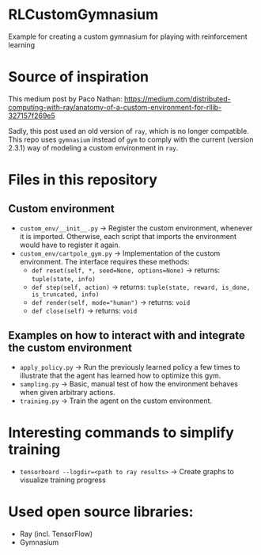 # RLCustomGymnasium
Example for creating a custom gymnasium for playing with reinforcement learning

# Source of inspiration

This medium post by Paco Nathan:
https://medium.com/distributed-computing-with-ray/anatomy-of-a-custom-environment-for-rllib-327157f269e5

Sadly, this post used an old version of `ray`, which is no longer compatible. This repo uses `gymnasium` instead of `gym` to comply with the current (version 2.3.1) way of modeling a custom environment in `ray`.

# Files in this repository

## Custom environment

- `custom_env/__init__.py` &rarr; Register the custom environment, whenever it is imported. Otherwise, each script that imports the environment would have to register it again.
- `custom_env/cartpole_gym.py` &rarr; Implementation of the custom environment. The interface requires these methods:
    - `def reset(self, *, seed=None, options=None)` &rarr; returns: `tuple(state, info)`
    - `def step(self, action)` &rarr; returns: `tuple(state, reward, is_done, is_truncated, info)`
    - `def render(self, mode="human")` &rarr; returns: `void`
    - `def close(self)` &rarr; returns: `void`

## Examples on how to interact with and integrate the custom environment

- `apply_policy.py` &rarr; Run the previously learned policy a few times to illustrate that the agent has learned how to optimize this gym.
- `sampling.py` &rarr; Basic, manual test of how the environment behaves when given arbitrary actions.
- `training.py` &rarr; Train the agent on the custom environment.

# Interesting commands to simplify training

- `tensorboard --logdir=<path to ray results>` &rarr; Create graphs to visualize training progress

# Used open source libraries:

- Ray (incl. TensorFlow)
- Gymnasium
